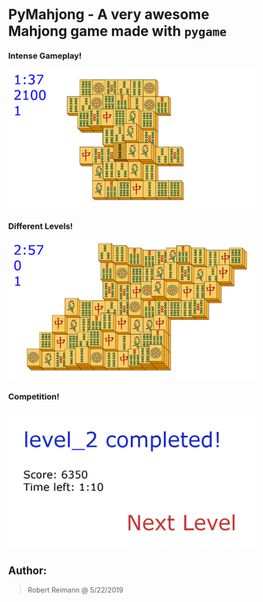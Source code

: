 # PyMahjong - A very awesome Mahjong game made with `pygame`

### Intense Gameplay!
![](images/mahjong1.png)
### Different Levels!
![](images/mahjong2.png)
### Competition! 
![](images/mahjong3.png)

## Author: 
> Robert Reimann @ 5/22/2019